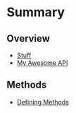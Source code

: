 # Summary

## Overview

* [Stuff](stuff.md)
* [My Awesome API](README.md)

## Methods

* [Defining Methods](methods.md)


